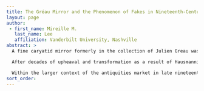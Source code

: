 ```yaml
---
title: The Gréau Mirror and the Phenomenon of Fakes in Nineteenth-Century Paris
layout: page
author:
 - first_name: Mireille M.
   last_name: Lee
   affiliation: Vanderbilt University, Nashville
abstract: >
  A fine caryatid mirror formerly in the collection of Julien Greau was recently determined to be a pastiche of Greek and Etruscan, ancient and modern. It is well established that the corpus of bronze caryatid mirrors contains a large number of fakes. This paper analyzes the production of these objects within the social context of nineteenth-century Paris.

  After decades of upheaval and transformation as a result of Hausmannization, cultural anxieties surrounding modernity resulted in an increased interest in collecting antiquities. While large numbers of Greek antiquities made their way into the European market as a result of expanded excavations as well as looting, many required heavy restoration in order to make them marketable to an increasingly bourgeois collecting public. The distinction between a restored object, a pastiche, and a total fabrication broke down over time, especially as the diminishing flow of Greek imports failed to keep up with demand.

  Within the larger context of the antiquities market in late nineteenth-century Paris, I argue that bronzes were of special interest to collectors. On the one hand, metals were an essential aspect of industrialization, as symbolized most dramatically by the construction of *la tour Eiffel* for the 1889 *Exposition universelle*. In many ways, metals represented both a link with the past and a path to the future. Small-scale bronze sculptures were, like the terracotta Tanagras, easily replicable, affordable for a mass market, and conveniently displayed on a mantel or shelf. Finally, the caryatid mirror held special appeal on account of its functional familiarity, but also because the female figure provided a model for women just as the French feminist movement was redefining modern femininity.
sort_order:
---
```

